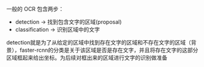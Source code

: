 一般的 OCR 包含两步：

- detection -> 找到包含文字的区域(proposal)
- classification -> 识别区域中的文字

detection就是为了从给定的区域中找到存在文字的区域和不存在文字的区域（背景），faster-rcnn的分类是关于该区域是否是存在文字，并且将存在文字的这部分区域框起来给出坐标。为后续对框出来的区域进行文字的识别做准备
